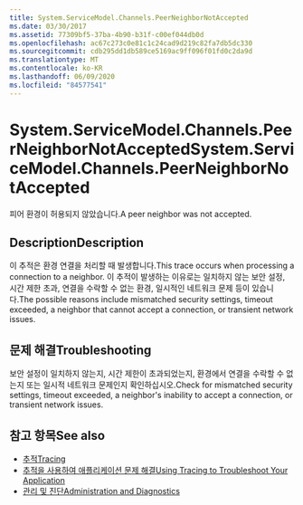 ```yaml
---
title: System.ServiceModel.Channels.PeerNeighborNotAccepted
ms.date: 03/30/2017
ms.assetid: 77309bf5-37ba-4b90-b31f-c00ef044db0d
ms.openlocfilehash: ac67c273c0e81c1c24cad9d219c82fa7db5dc330
ms.sourcegitcommit: cdb295dd1db589ce5169ac9ff096f01fd0c2da9d
ms.translationtype: MT
ms.contentlocale: ko-KR
ms.lasthandoff: 06/09/2020
ms.locfileid: "84577541"
---
```

# <a name="systemservicemodelchannelspeerneighbornotaccepted"></a><span data-ttu-id="342aa-102">System.ServiceModel.Channels.PeerNeighborNotAccepted</span><span class="sxs-lookup"><span data-stu-id="342aa-102">System.ServiceModel.Channels.PeerNeighborNotAccepted</span></span>
<span data-ttu-id="342aa-103">피어 환경이 허용되지 않았습니다.</span><span class="sxs-lookup"><span data-stu-id="342aa-103">A peer neighbor was not accepted.</span></span>  
  
## <a name="description"></a><span data-ttu-id="342aa-104">Description</span><span class="sxs-lookup"><span data-stu-id="342aa-104">Description</span></span>  
 <span data-ttu-id="342aa-105">이 추적은 환경 연결을 처리할 때 발생합니다.</span><span class="sxs-lookup"><span data-stu-id="342aa-105">This trace occurs when processing a connection to a neighbor.</span></span> <span data-ttu-id="342aa-106">이 추적이 발생하는 이유로는 일치하지 않는 보안 설정, 시간 제한 초과, 연결을 수락할 수 없는 환경, 일시적인 네트워크 문제 등이 있습니다.</span><span class="sxs-lookup"><span data-stu-id="342aa-106">The possible reasons include mismatched security settings, timeout exceeded, a neighbor that cannot accept a connection, or transient network issues.</span></span>  
  
## <a name="troubleshooting"></a><span data-ttu-id="342aa-107">문제 해결</span><span class="sxs-lookup"><span data-stu-id="342aa-107">Troubleshooting</span></span>  
 <span data-ttu-id="342aa-108">보안 설정이 일치하지 않는지, 시간 제한이 초과되었는지, 환경에서 연결을 수락할 수 없는지 또는 일시적 네트워크 문제인지 확인하십시오.</span><span class="sxs-lookup"><span data-stu-id="342aa-108">Check for mismatched security settings, timeout exceeded, a neighbor's inability to accept a connection, or transient network issues.</span></span>  
  
## <a name="see-also"></a><span data-ttu-id="342aa-109">참고 항목</span><span class="sxs-lookup"><span data-stu-id="342aa-109">See also</span></span>

- [<span data-ttu-id="342aa-110">추적</span><span class="sxs-lookup"><span data-stu-id="342aa-110">Tracing</span></span>](index.md)
- [<span data-ttu-id="342aa-111">추적을 사용하여 애플리케이션 문제 해결</span><span class="sxs-lookup"><span data-stu-id="342aa-111">Using Tracing to Troubleshoot Your Application</span></span>](using-tracing-to-troubleshoot-your-application.md)
- [<span data-ttu-id="342aa-112">관리 및 진단</span><span class="sxs-lookup"><span data-stu-id="342aa-112">Administration and Diagnostics</span></span>](../index.md)
